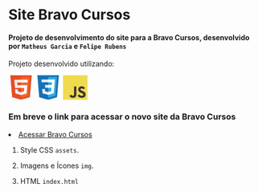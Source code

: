 # Site Bravo Cursos  

#### Projeto de desenvolvimento do site para a Bravo Cursos, desenvolvido por ```Matheus Garcia``` e ```Felipe Rubens```

Projeto desenvolvido utilizando:
<div style="display: inline_block">
  <img align="center" alt="Felipe-HTML5" height="50" width="50" src="https://raw.githubusercontent.com/devicons/devicon/master/icons/html5/html5-original.svg">
  <img align="center" alt="Felipe-C" height="50" width="50" src="https://raw.githubusercontent.com/devicons/devicon/master/icons/css3/css3-original.svg">
  <img align="center" alt="Felipe-C" height="50" width="50" src="https://raw.githubusercontent.com/devicons/devicon/master/icons/javascript/javascript-original.svg">
</div>

### Em breve o link para acessar o novo site da Bravo Cursos
<div>
  <li>
    <a href="" rel="nofollow">Acessar Bravo Cursos</a>

 1. Style CSS ```assets```.

 2. Imagens e Ícones ```img```.
    
 3. HTML ```index.html``` 
    

